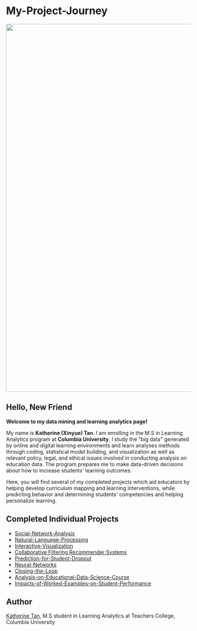 # My-Project-Journey

<img src="https://user-images.githubusercontent.com/46146748/63473824-e6c4fb00-c444-11e9-9b07-642a6de4e29a.jpg" width="1000">

## **Hello, New Friend**

**Welcome to my data mining and learning analytics page!** 

My name is **Katherine (Xinyue) Tan**. I am enrolling in the M.S in Learning Analytics program at **Columbia University**. I study the "big data" generated by online and digital learning environments and learn analyses methods through coding, statistical model building, and visualization as well as relevant policy, legal, and ethical issues involved in conducting analysis on education data. The program prepares me to make data-driven decisions about how to increase students' learning outcomes.

Here, you will find several of my completed projects which aid educators by helping develop curriculum mapping and learning interventions, while predicting behavior and determining students' competencies and helping personalize learning.

## Completed Individual Projects
  * [Social-Network-Analysis](https://github.com/XinyueTan/Social-Network-Analysis-)
  * [Natural-Language-Processing](https://github.com/XinyueTan/Natural-Language-Processing)
  * [Interactive-Visualization](https://github.com/XinyueTan/Interactive_Visualization)
  * [Collaborative Filtering Recommender Systems](https://github.com/XinyueTan/Collaborative-filtering-recommender-systems)
  * [Prediction-for-Student-Dropout](https://github.com/XinyueTan/Prediction-for-Student-Dropout)
  * [Neural-Networks](https://github.com/XinyueTan/Neural_Networks)
  * [Closing-the-Loop](https://github.com/XinyueTan/Closing-the-loop)
  * [Analysis-on-Educational-Data-Science-Course](https://github.com/XinyueTan/Analysis-on-Educational-Data-Science-Course)
  * [Impacts-of-Worked-Examples-on-Student-Performance](https://github.com/XinyueTan/Impacts-of-Worked-Examples-on-Student-Performance)

## Author
[Katherine Tan](www.linkedin.com/in/katherine-tan-2019), M.S student in Learning Analytics at Teachers College, Columbia University
